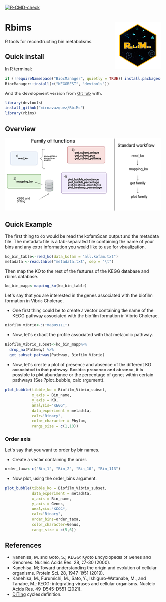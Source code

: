 
<!-- README.md is generated from README.Rmd. Please edit that file -->

<!-- badges: start -->
[![R-CMD-check](https://github.com/mirnavazquez/RbiMs/workflows/R-CMD-check/badge.svg)](https://github.com/mirnavazquez/RbiMs/actions)
<!-- badges: end -->

# **Rbims** <img src="man/figures/Logo-rRbiMs.png"  width="150" height="150" align="right" />

<!-- badges: start -->
<!-- badges: end -->

R tools for reconstructing bin metabolisms.

## Quick install

In R terminal:

``` r
if (!requireNamespace("BiocManager", quietly = TRUE)) install.packages("BiocManager")
BiocManager::install(c("KEGGREST", "devtools"))
```

And the development version from
[GitHub](https://github.com/mirnavazquez/RbiMs) with:

``` r
library(devtools)
install_github("mirnavazquez/RbiMs")
library(rbims)
```

## Overview

![](inst/rRbiMs-3.png) 


## Quick Example

The first thing to do would be read the kofamScan output and the metadata file. The metadata file is a tab-separated file containing the name of your bins and any extra information you would like to use for visualization.

```r 
ko_bin_table<-read_ko(data_kofam = "all.kofam.txt")
metadata <-read.table("metadata.txt", sep = "\t")
```

Then map the KO to the rest of the features of the KEGG database and rbims database.

```r 
ko_bin_mapp<-mapping_ko(ko_bin_table)
```

Let's say that you are interested in the genes associated with the biofilm formation in Vibrio Cholerae.

- One first thing could be to create a vector containing the name of the KEGG pathway associated with the biofilm formation in Vibrio Cholerae.

```r 
Biofilm_Vibrio<-c("map05111")
```

- Now, let's extract the profile associated with that metabolic pathway.

```r 
Biofilm_Vibrio_subset<-ko_bin_mapp%>%
  drop_na(Pathway) %>%
  get_subset_pathway(Pathway, Biofilm_Vibrio) 
```
- Now, let's create a plot of presence and absence of the different KO associated to that pathway. Besides presence and absence, it is possible to plot abundance or the percentage of genes within certain pathways (See ?plot_bubble, calc argument). 

```r 
plot_bubble(tibble_ko = Biofilm_Vibrio_subset,
            x_axis = Bin_name, 
            y_axis = KO,
            analysis="KEGG",
            data_experiment = metadata,
            calc="Binary",
            color_character = Phylum,
            range_size = c(1,10)) 
```

###  Order axis

Let's say that you want to order by bin names.

- Create a vector containing the order.

```r 
order_taxa<-c("Bin_1", "Bin_2", "Bin_10", "Bin_113")
```

- Now plot, using the order_bins argument.

```r 
plot_bubble(tibble_ko = Biofilm_Vibrio_subset,
            data_experiment = metadata,
            x_axis = Bin_name,
            y_axis = Genes,
            analysis="KEGG",
            calc="Binary",
            order_bins=order_taxa,
            color_character=Genus,
            range_size = c(5,6))
```

## References

-   Kanehisa, M. and Goto, S.; KEGG: Kyoto Encyclopedia of Genes and
    Genomes. Nucleic Acids Res. 28, 27-30 (2000).
-   Kanehisa, M; Toward understanding the origin and evolution of
    cellular organisms. Protein Sci. 28, 1947-1951 (2019).
-   Kanehisa, M., Furumichi, M., Sato, Y., Ishiguro-Watanabe, M., and
    Tanabe, M.; KEGG: integrating viruses and cellular organisms.
    Nucleic Acids Res. 49, D545-D551 (2021).
-   [DiTing](https://github.com/xuechunxu/DiTing) cycles definition.
